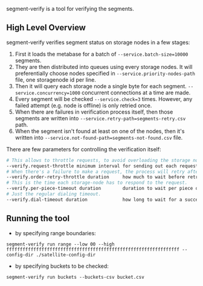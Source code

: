 segment-verify is a tool for verifying the segments.

## High Level Overview

segment-verify verifies segment status on storage nodes in a few stages:

1. First it loads the metabase for a batch of `--service.batch-size=10000` segments.
2. They are then distributed into queues using every storage nodes. It will preferentially choose nodes specified in `--service.priority-nodes-path` file, one storagenode id per line.
3. Then it will query each storage node a single byte for each segment. `--service.concurrency=1000` concurrent connections at a time are made.
4. Every segment will be checked `--service.check=3` times. However, any failed attempt (e.g. node is offline) is only retried once.
5. When there are failures in verification process itself, then those segments are written into `--service.retry-path=segments-retry.csv` path.
6. When the segment isn't found at least on one of the nodes, then it's written into `--service.not-found-path=segments-not-found.csv` file.

There are few parameters for controlling the verification itself:

``` sh
# This allows to throttle requests, to avoid overloading the storage nodes.
--verify.request-throttle minimum interval for sending out each request (default 150ms)
# When there's a failure to make a request, the process will retry after this duration.
--verify.order-retry-throttle duration     how much to wait before retrying order creation (default 50ms)
# This is the time each storage-node has to respond to the request.
--verify.per-piece-timeout duration        duration to wait per piece download (default 800ms)
# Just the regular dialing timeout.
--verify.dial-timeout duration             how long to wait for a successful dial (default 2s)
```

## Running the tool
- by specifying range boundaries:
```
segment-verify run range --low 00 --high ffffffffffffffffffffffffffffffffffffffffffffffffffffffffffffffff --config-dir ./satellite-config-dir
```
- by specifying buckets to be checked:
```
segment-verify run buckets --buckets-csv bucket.csv
```
